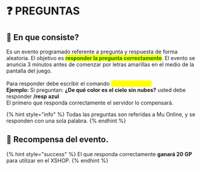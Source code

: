 # ❓ PREGUNTAS

## 📝 En que consiste?

Es un evento programado referente a pregunta y respuesta de forma aleatoria. El objetivo es <mark style="color:green;">**responder la pregunta correctamente**</mark>. El evento se anuncia 3 minutos antes de comenzar por letras amarillas en el medio de la pantalla del juego.\
\
Para responder debe escribir el comando <mark style="color:yellow;">**/resp respuesta**</mark>\
**Ejemplo:** Si preguntan: **¿De qué color es el cielo sin nubes?** usted debe responder **/resp azul**\
El primero que responda correctamente el servidor lo compensará.

{% hint style="info" %}
Todas las preguntas son referidas a Mu Online, y se responden con una sola palabra.
{% endhint %}

## 🎁 Recompensa del evento.

{% hint style="success" %}
El que responda correctamente **ganará 20 GP** para utilizar en el XSHOP.
{% endhint %}
